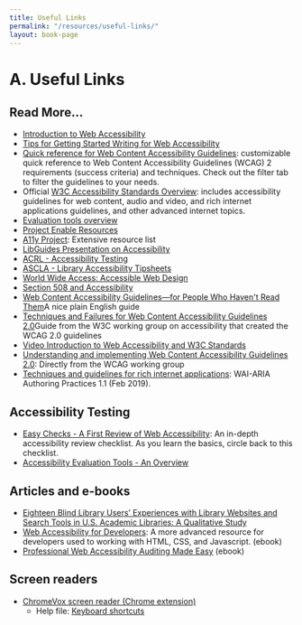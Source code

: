 ```yaml
---
title: Useful Links
permalink: "/resources/useful-links/"
layout: book-page
---
```


# A. Useful Links

## Read More...

* [Introduction to Web Accessibility](https://www.w3.org/WAI/fundamentals/accessibility-intro/)
* [Tips for Getting Started Writing for Web Accessibility](https://www.w3.org/WAI/tips/writing/)
* [Quick reference for Web Content Accessibility Guidelines](https://www.w3.org/WAI/WCAG21/quickref/): customizable quick reference to Web Content Accessibility Guidelines \(WCAG\) 2 requirements \(success criteria\) and techniques. Check out the filter tab to filter the guidelines to your needs.
* Official [W3C Accessibility Standards Overview](https://www.w3.org/WAI/standards-guidelines/): includes accessibility guidelines for web content, audio and video, and rich internet applications guidelines, and other advanced internet topics.
* [Evaluation tools overview](https://www.w3.org/WAI/test-evaluate/tools/)
* [Project Enable Resources](https://projectenable.syr.edu/RESOURCES)
* [A11y Project](https://a11yproject.com/resources): Extensive resource list
* [LibGuides Presentation on Accessibility](http://guides.cuny.edu/presentation/accessibility)
* [ACRL - Accessibility Testing](http://acrl.ala.org/techconnect/post/accessibility-testing-libguides-2-0)
* [ASCLA - Library Accessibility Tipsheets](http://www.ala.org/ascla/resources/tipsheets)
* [World Wide Access: Accessible Web Design](http://www.washington.edu/doit/videos/index.php?vid=35)
* [Section 508 and Accessibility](http://guides.lib.ucr.edu/508accessibility)
* [Web Content Accessibility Guidelines—for People Who Haven't Read Them](https://24ways.org/2017/wcag-for-people-who-havent-read-them/)A nice plain English guide
* [Techniques and Failures for Web Content Accessibility Guidelines 2.0](https://www.w3.org/TR/WCAG20-TECHS/)Guide from the W3C working group on accessibility that created the WCAG 2.0 guidelines
* [Video Introduction to Web Accessibility and W3C Standards](https://www.w3.org/WAI/videos/standards-and-benefits)
* [Understanding and implementing Web Content Accessibility Guidelines 2.0](https://www.w3.org/TR/UNDERSTANDING-WCAG20/): Directly from the WCAG working group
* [Techniques and guidelines for rich internet applications](https://www.w3.org/TR/wai-aria-practices/): WAI-ARIA Authoring Practices 1.1 \(Feb 2019\).

## Accessibility Testing

* [Easy Checks - A First Review of Web Accessibility](https://www.w3.org/WAI/test-evaluate/preliminary/):  An in-depth accessibility review checklist. As you learn the basics, circle back to this checklist.
* [Accessibility Evaluation Tools - An Overview](https://webaim.org/articles/tools/)

## **Articles and e-books**

* [Eighteen Blind Library Users’ Experiences with Library Websites and Search Tools in U.S. Academic Libraries: A Qualitative Study](https://crl.acrl.org/index.php/crl/article/view/16947/19428)
* [Web Accessibility for Developers](https://pressbooks.library.ryerson.ca/wafd/): A more advanced resource for developers used to working with HTML, CSS, and Javascript. \(ebook\)
* [Professional Web Accessibility Auditing Made Easy](https://pressbooks.library.ryerson.ca/pwaa/) \(ebook\)

## Screen readers

* [ChromeVox screen reader \(Chrome extension\)](https://chrome.google.com/webstore/detail/chromevox/kgejglhpjiefppelpmljglcjbhoiplfn?hl=en)
  * Help file: [Keyboard shortcuts](https://www.chromevox.com/keyboard_shortcuts.html)
